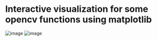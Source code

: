 # Interactive visualization for some opencv functions using matplotlib

![image](https://imgur.com/Zs5sTsi.png)
![image](https://imgur.com/UYf3vjM.png)

